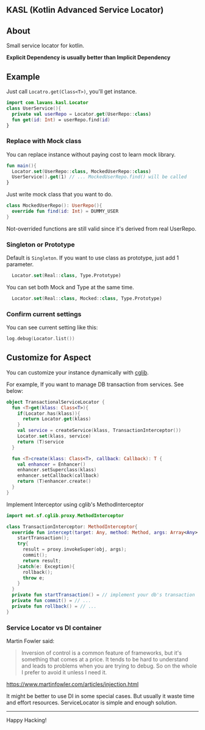 KASL (Kotlin Advanced Service Locator)
----

## About

Small service locator for kotlin.

**Explicit Dependency is usually better than Implicit Dependency**

## Example

Just call `Locatro.get(Class<T>)`, you'll get instance.

```kotlin
import com.lavans.kasl.Locator
class UserService(){
  private val userRepo = Locator.get(UserRepo::class)
  fun get(id: Int) = userRepo.find(id)
}
```

### Replace with Mock class

You can replace instance without paying cost to learn mock library.

```kotlin
fun main(){
  Locator.set(UserRepo::class, MockedUserRepo::class)
  UserService().get(1) // ... MockedUserRepo.find() will be called
}
```

Just write mock class that you want to do.

```kotlin
class MockedUserRepo(): UserRepo(){
  override fun find(id: Int) = DUMMY_USER
}
```

Not-overrided functions are still valid since it's derived from real UserRepo.

### Singleton or Prototype

Default is `Singleton`. If you want to use class as prototype, just add 1 parameter.

```kotlin
  Locator.set(Real::class, Type.Prototype)
```

You can set both Mock and Type at the same time.

```kotlin
  Locator.set(Real::class, Mocked::class, Type.Prototype)
```

### Confirm current settings

You can see current setting like this:

```kotlin
log.debug(Locator.list())
```

## Customize for Aspect

You can customize your instance dynamically with [cglib](https://github.com/cglib/cglib).

For example, If you want to manage DB transaction from services. See below:

```kotlin
object TransactionalServiceLocator {
  fun <T>get(klass: Class<T>){
    if(Locator.has(klass)){
      return Locator.get(klass)
    }
    val service = createService(klass, TransactionInterceptor())
    Locator.set(klass, service)
    return (T)service
  }

  fun <T>create(klass: Class<T>, callback: Callback): T {
    val enhancer = Enhancer()
    enhancer.setSuperclass(klass)
    enhancer.setCallback(callback)
    return (T)enhancer.create()
  }
}
```

Implement Interceptor using cglib's MethodInterceptor

```kotlin
import net.sf.cglib.proxy.MethodInterceptor

class TransactionInterceptor: MethodInterceptor{
  override fun intercept(target: Any, method: Method, args: Array<Any>, proxy: MethodProxy) {
    startTransaction();
    try{
      result = proxy.invokeSuper(obj, args);
      commit();
      return result;
    }catch(e: Exception){
      rollback();
      throw e;
    }
  }
  private fun startTransaction() = // implement your db's transaction
  private fun commit() = // ...
  private fun rollback() = // ...
}

```

### Service Locator vs DI container

Martin Fowler said:
> Inversion of control is a common feature of frameworks, but it's something that comes at a price. It tends to be hard to understand and leads to problems when you are trying to debug. So on the whole I prefer to avoid it unless I need it. 

https://www.martinfowler.com/articles/injection.html

It might be better to use DI in some special cases. But usually it waste time and effort resources. ServiceLocator is simple and enough solution.

----

Happy Hacking!


